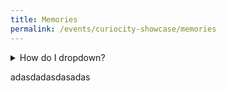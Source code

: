 ```yaml
---
title: Memories
permalink: /events/curiocity-showcase/memories
---
```

<details>
<summary>How do I dropdown?</summary>
<br>
This is how you dropdown.
</details>

adasdadasdasadas